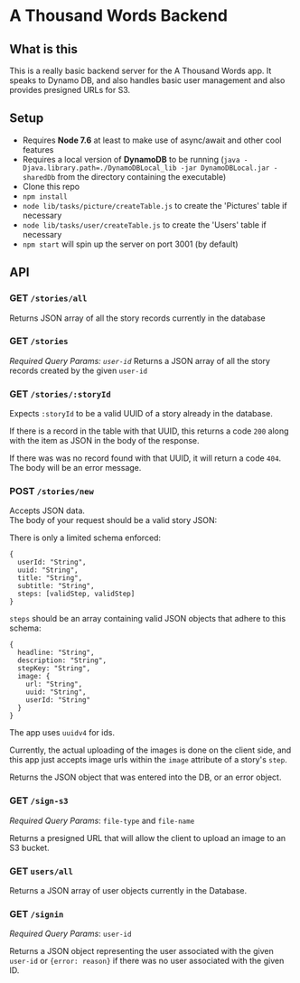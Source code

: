 # A Thousand Words Backend

## What is this 
This is a really basic backend server for the A Thousand Words app. It speaks to Dynamo DB, and also handles basic user management and also provides presigned URLs for S3.

## Setup
- Requires **Node 7.6** at least to make use of async/await and other cool features  
- Requires a local version of **DynamoDB** to be running (`java -Djava.library.path=./DynamoDBLocal_lib -jar DynamoDBLocal.jar -sharedDb` from the directory containing the executable)
- Clone this repo  
- `npm install`  
- `node lib/tasks/picture/createTable.js` to create the 'Pictures' table if necessary
- `node lib/tasks/user/createTable.js` to create the 'Users' table if necessary
- `npm start` will spin up the server on port 3001 (by default)

## API

### GET `/stories/all`
Returns JSON array of all the story records currently in the database

### GET `/stories`
_Required Query Params: `user-id`_
Returns a JSON array of all the story records created by the given `user-id`

### GET `/stories/:storyId`
Expects `:storyId` to be a valid UUID of a story already in the database.  

If there is a record in the table with that UUID, this returns a code `200` along with the item as JSON in the body of the response.  

If there was was no record found with that UUID, it will return a code `404`. The body will be an error message.

### POST `/stories/new`
Accepts JSON data.  
The body of your request should be a valid story JSON:  

There is only a limited schema enforced:  
```
{
  userId: "String",
  uuid: "String",
  title: "String",
  subtitle: "String",
  steps: [validStep, validStep]
}

```

`steps` should be an array containing valid JSON objects that adhere to this schema:

```
{
  headline: "String", 
  description: "String", 
  stepKey: "String",
  image: {
    url: "String",
    uuid: "String",
    userId: "String"
  }
}
```

The app uses `uuidv4` for ids.  

Currently, the actual uploading of the images is done on the client side, and this app just accepts image urls within the `image` attribute of a story's `step`.  

Returns the JSON object that was entered into the DB, or an error object.  

### GET `/sign-s3`
_Required Query Params_: `file-type` and `file-name`  

Returns a presigned URL that will allow the client to upload an image to an S3 bucket.  

### GET `users/all`

Returns a JSON array of user objects currently in the Database.  

### GET `/signin`
_Required Query Params_: `user-id`  

Returns a JSON object representing the  user associated with the given `user-id` or `{error: reason}` if there was no user associated with the given ID.
